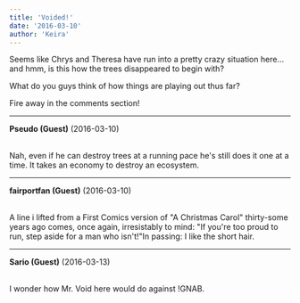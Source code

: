 ```yaml
---
title: 'Voided!'
date: '2016-03-10'
author: 'Keira'
---
```


<p>Seems like Chrys and Theresa have run into a pretty crazy situation here... and hmm, is this how the trees disappeared to begin with?</p><p>What do you guys think of how things are playing out thus far?</p><p>Fire away in the comments section!</p>

---
**Pseudo (Guest)** (2016-03-10)

<br> Nah, even if he can destroy trees at a running pace he's still does it one at a time. It takes an economy to destroy an ecosystem.<br>

---
**fairportfan (Guest)** (2016-03-10)

<br>A line i lifted from a First Comics version of "A Christmas Carol" thirty-some years ago comes, once again, irresistably to mind: "If you're too proud to run, step aside for a man who isn't!"In passing: I like the short hair.

---
**Sario (Guest)** (2016-03-13)

<br> I wonder how Mr. Void here would do against !GNAB.

